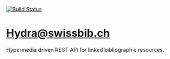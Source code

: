 [![Build Status](https://travis-ci.org/linked-swissbib/hydra-swissbib.ch.svg?branch=develop)](https://travis-ci.org/linked-swissbib/hydra-swissbib.ch)

# Hydra@swissbib.ch

Hypermedia driven REST API for linked bibliographic resources.
